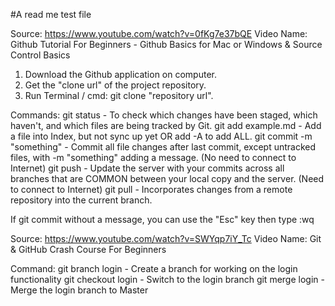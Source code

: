 #A read me test file 

Source: https://www.youtube.com/watch?v=0fKg7e37bQE
Video Name: Github Tutorial For Beginners - Github Basics for Mac or Windows & Source Control Basics

1. Download the Github application on computer.
2. Get the "clone url" of the project repository.
3. Run Terminal / cmd: git clone "repository url".

Commands: 
git status - To check which changes have been staged, which haven't, and which files are being tracked by Git.
git add example.md - Add a file into Index, but not sync up yet OR add -A to add ALL.
git commit -m "something" - Commit all file changes after last commit, except untracked files, with   -m "something"   adding a message. (No need to connect to Internet)
git push - Update the server with your commits across all branches that are COMMON between your local copy and the server. (Need to connect to Internet)
git pull - Incorporates changes from a remote repository into the current branch.

If git commit without a message, you can use the "Esc" key then type :wq

Source: https://www.youtube.com/watch?v=SWYqp7iY_Tc
Video Name: Git & GitHub Crash Course For Beginners

Command:
git branch login - Create a branch for working on the login functionality
git checkout login -  Switch to the login branch
git merge login - Merge the login branch to Master
